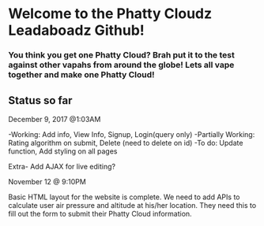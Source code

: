 <h1>Welcome to the Phatty Cloudz Leadaboadz Github!</h1>
<h3>You think you get one Phatty Cloud? Brah put it to the test against other vapahs from around the globe! Lets all vape together and make one Phatty Cloud!</h3>

<h2>Status so far</h2>

December 9, 2017 @1:03AM

-Working: Add info, View Info, Signup, Login(query only)
-Partially Working: Rating algorithm on submit, Delete (need to delete on id)
-To do: Update function, Add styling on all pages

Extra- Add AJAX for live editing?

November 12 @ 9:10PM

Basic HTML layout for the website is complete. We need to add APIs to calculate user air pressure and altitude at his/her location. They need this to fill out the form to submit their Phatty Cloud information. 

